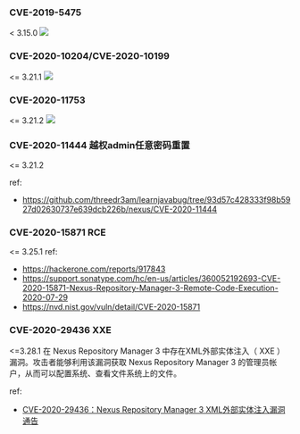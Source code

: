 ### CVE-2019-5475
< 3.15.0
![](imgs/20190913044207.png)

### CVE-2020-10204/CVE-2020-10199
<= 3.21.1
![](imgs/20200403130016.png)

### CVE-2020-11753
<= 3.21.2
![](imgs/nexus_groovy_calc3.gif)


### CVE-2020-11444 越权admin任意密码重置
<= 3.21.2

ref: 
- https://github.com/threedr3am/learnjavabug/tree/93d57c428333f98b5927d02630737e639dcb226b/nexus/CVE-2020-11444


### CVE-2020-15871 RCE
<= 3.25.1
ref:
- https://hackerone.com/reports/917843
- https://support.sonatype.com/hc/en-us/articles/360052192693-CVE-2020-15871-Nexus-Repository-Manager-3-Remote-Code-Execution-2020-07-29
- https://nvd.nist.gov/vuln/detail/CVE-2020-15871


### CVE-2020-29436 XXE
<=3.28.1
在 Nexus Repository Manager 3 中存在XML外部实体注入（ XXE ）漏洞。攻击者能够利用该漏洞获取 Nexus Repository Manager 3 的管理员帐户，从而可以配置系统、查看文件系统上的文件。

ref:
- [CVE-2020-29436：Nexus Repository Manager 3 XML外部实体注入漏洞通告](https://mp.weixin.qq.com/s/CD5TsEGsNocW8WA5jY-pww)
